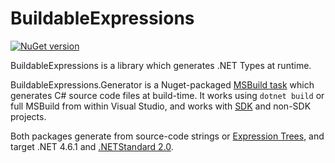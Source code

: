 # BuildableExpressions

[![NuGet version](https://badge.fury.io/nu/AgileObjects.BuildableExpressions.svg)](https://badge.fury.io/nu/AgileObjects.BuildableExpressions)

BuildableExpressions is a library which generates .NET Types at runtime.

BuildableExpressions.Generator is a Nuget-packaged [MSBuild task](https://docs.microsoft.com/en-us/visualstudio/msbuild/msbuild-tasks)
which generates C# source code files at build-time. It works using `dotnet build` or full MSBuild from within Visual Studio, and works 
with [SDK](https://docs.microsoft.com/en-us/dotnet/core/project-sdk/overview) and non-SDK projects.

Both packages generate from source-code strings or
[Expression Trees](https://docs.microsoft.com/en-us/dotnet/csharp/programming-guide/concepts/expression-trees), and target .NET 4.6.1
and [.NETStandard 2.0](https://dotnet.microsoft.com/platform/dotnet-standard).